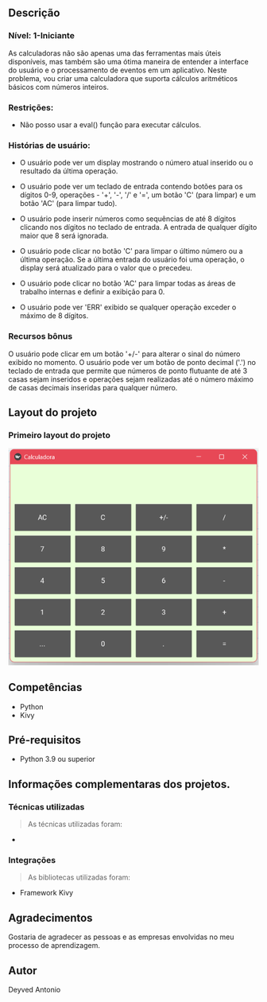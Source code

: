 ## Descrição

### Nível: 1-Iniciante

As calculadoras não são apenas uma das ferramentas mais úteis disponíveis, mas também são uma ótima maneira de entender a interface do usuário e o processamento de eventos em um aplicativo. 
Neste problema, vou criar uma calculadora que suporta cálculos aritméticos básicos com números inteiros.

### Restrições:
- Não posso usar a eval() função para executar cálculos.

### Histórias de usuário:
- O usuário pode ver um display mostrando o número atual inserido ou o resultado da última operação.

- O usuário pode ver um teclado de entrada contendo botões para os dígitos 0-9, operações - '+', '-', '/' e '=', um botão 'C' (para limpar) e um botão 'AC' (para limpar tudo).

- O usuário pode inserir números como sequências de até 8 dígitos clicando nos dígitos no teclado de entrada. A entrada de qualquer dígito maior que 8 será ignorada.

- O usuário pode clicar no botão 'C' para limpar o último número ou a última operação. Se a última entrada do usuário foi uma operação, o display será atualizado para o valor que o precedeu.

- O usuário pode clicar no botão 'AC' para limpar todas as áreas de trabalho internas e definir a exibição para 0.

- O usuário pode ver 'ERR' exibido se qualquer operação exceder o máximo de 8 dígitos.

### Recursos bônus
O usuário pode clicar em um botão '+/-' para alterar o sinal do número exibido no momento.
O usuário pode ver um botão de ponto decimal ('.') no teclado de entrada que permite que números de ponto flutuante de até 3 casas sejam inseridos e operações sejam realizadas até o número máximo de casas decimais inseridas para qualquer número.

## Layout do projeto
### Primeiro layout do projeto
 
![Primeiro layout](https://github.com/DeyvedAntonio/projetos_Python/blob/main/img/layout_calculadora.png)

## Competências
- Python
- Kivy

## Pré-requisitos
- Python 3.9 ou superior

## Informações complementaras dos projetos.

### Técnicas utilizadas

>As técnicas utilizadas foram:
- 


### Integrações

>As bibliotecas utilizadas foram:
- Framework Kivy


## Agradecimentos
Gostaria de agradecer as pessoas e as empresas envolvidas no meu processo de aprendizagem.

## Autor
Deyved Antonio

